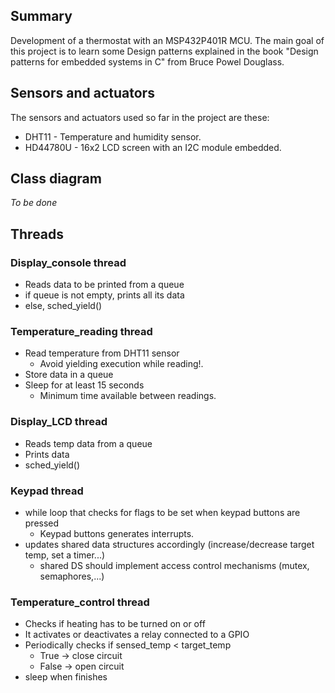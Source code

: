 ## Summary

Development of a thermostat with an MSP432P401R MCU. The main goal of this project is to learn some Design patterns explained in the book "Design patterns for embedded systems in C" from Bruce Powel Douglass.

## Sensors and actuators

The sensors and actuators used so far in the project are these:
* DHT11 - Temperature and humidity sensor.
* HD44780U - 16x2 LCD screen with an I2C module embedded. 

## Class diagram

*To be done*

## Threads

### Display_console thread

* Reads data to be printed from a queue
* if queue is not empty, prints all its data
* else, sched_yield()

### Temperature_reading thread

* Read temperature from DHT11 sensor
    * Avoid yielding execution while reading!.
* Store data in a queue
* Sleep for at least 15 seconds
    * Minimum time available between readings.
    
### Display_LCD thread

* Reads temp data from a queue
* Prints data
* sched_yield()

### Keypad thread

* while loop that checks for flags to be set when keypad buttons are pressed
    * Keypad buttons generates interrupts.
* updates shared data structures accordingly (increase/decrease target temp, set a timer...)
    * shared DS should implement access control mechanisms (mutex, semaphores,...)
    
### Temperature_control thread

* Checks if heating has to be turned on or off
* It activates or deactivates a relay connected to a GPIO
* Periodically checks if sensed_temp < target_temp
    * True -> close circuit
    * False -> open circuit
* sleep when finishes
